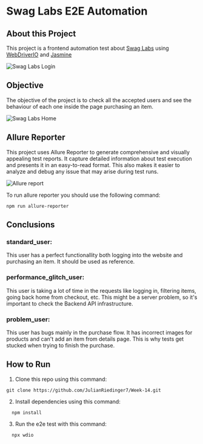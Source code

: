 # Swag Labs E2E Automation

## About this Project

This project is a frontend automation test about [Swag Labs](https://www.saucedemo.com/) using [WebDriverIO](https://webdriver.io/) and [Jasmine](https://jasmine.github.io/)

![Swag Labs Login](https://i.imgur.com/OxTB3Du.png)

## Objective

The objective of the project is to check all the accepted users and see the behaviour of each one inside the page purchasing an item.

![Swag Labs Home](https://i.imgur.com/ZOlEk2t.png)

## Allure Reporter

This project uses Allure Reporter to generate comprehensive and visually appealing test reports.
It capture detailed information about test execution and presents it in an easy-to-read format. This also makes it easier to analyze and debug any issue that may arise during test runs.

![Allure report](https://i.imgur.com/nZsLrHa.png)

To run allure reporter you should use the following command:

```
npm run allure-reporter
```

## Conclusions

### standard_user:

This user has a perfect functionallity both logging into the website and purchasing an item. It should be used as reference.

### performance_glitch_user:

This user is taking a lot of time in the requests like logging in, filtering items, going back home from checkout, etc. This might be a server problem, so it's important to check the Backend API infrastructure.

### problem_user:

This user has bugs mainly in the purchase flow. It has incorrect images for products and can't add an item from details page. This is why tests get stucked when trying to finish the purchase.

## How to Run

1. Clone this repo using this command:

```
git clone https://github.com/JulianRiedinger7/Week-14.git
```

2. Install dependencies using this command:

```
  npm install
```

3. Run the e2e test with this command:

```
  npx wdio
```
